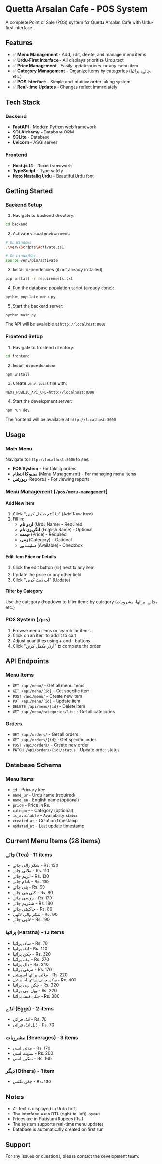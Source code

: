 # Quetta Arsalan Cafe - POS System

A complete Point of Sale (POS) system for Quetta Arsalan Cafe with Urdu-first interface.

## Features

- ✅ **Menu Management** - Add, edit, delete, and manage menu items
- ✅ **Urdu-First Interface** - All displays prioritize Urdu text
- ✅ **Price Management** - Easily update prices for any menu item
- ✅ **Category Management** - Organize items by categories (چائے، پراٹھا، etc.)
- ✅ **POS Interface** - Simple and intuitive order taking system
- ✅ **Real-time Updates** - Changes reflect immediately

## Tech Stack

### Backend
- **FastAPI** - Modern Python web framework
- **SQLAlchemy** - Database ORM
- **SQLite** - Database
- **Uvicorn** - ASGI server

### Frontend
- **Next.js 14** - React framework
- **TypeScript** - Type safety
- **Noto Nastaliq Urdu** - Beautiful Urdu font

## Getting Started

### Backend Setup

1. Navigate to backend directory:
```bash
cd backend
```

2. Activate virtual environment:
```bash
# On Windows
.\venv\Scripts\Activate.ps1

# On Linux/Mac
source venv/bin/activate
```

3. Install dependencies (if not already installed):
```bash
pip install -r requirements.txt
```

4. Run the database population script (already done):
```bash
python populate_menu.py
```

5. Start the backend server:
```bash
python main.py
```

The API will be available at `http://localhost:8000`

### Frontend Setup

1. Navigate to frontend directory:
```bash
cd frontend
```

2. Install dependencies:
```bash
npm install
```

3. Create `.env.local` file with:
```
NEXT_PUBLIC_API_URL=http://localhost:8000
```

4. Start the development server:
```bash
npm run dev
```

The frontend will be available at `http://localhost:3000`

## Usage

### Main Menu
Navigate to `http://localhost:3000` to see:
- **POS System** - For taking orders
- **مینیو کا انتظام** (Menu Management) - For managing menu items
- **رپورٹس** (Reports) - For viewing reports

### Menu Management (`/pos/menu-management`)

#### Add New Item
1. Click "نیا آئٹم شامل کریں" (Add New Item)
2. Fill in:
   - **اردو نام** (Urdu Name) - Required
   - **انگریزی نام** (English Name) - Optional
   - **قیمت** (Price) - Required
   - **زمرہ** (Category) - Optional
   - **دستیاب ہے** (Available) - Checkbox

#### Edit Item Price or Details
1. Click the edit button (✏️) next to any item
2. Update the price or any other field
3. Click "اپ ڈیٹ کریں" (Update)

#### Filter by Category
Use the category dropdown to filter items by category (چائے، پراٹھا، مشروبات، etc.)

### POS System (`/pos`)

1. Browse menu items or search for items
2. Click on an item to add it to cart
3. Adjust quantities using + and - buttons
4. Click "آرڈر مکمل کریں" to complete the order

## API Endpoints

### Menu Items
- `GET /api/menu/` - Get all menu items
- `GET /api/menu/{id}` - Get specific item
- `POST /api/menu/` - Create new item
- `PUT /api/menu/{id}` - Update item
- `DELETE /api/menu/{id}` - Delete item
- `GET /api/menu/categories/list` - Get all categories

### Orders
- `GET /api/orders/` - Get all orders
- `GET /api/orders/{id}` - Get specific order
- `POST /api/orders/` - Create new order
- `PATCH /api/orders/{id}/status` - Update order status

## Database Schema

### Menu Items
- `id` - Primary key
- `name_ur` - Urdu name (required)
- `name_en` - English name (optional)
- `price` - Price in Rs.
- `category` - Category (optional)
- `is_available` - Availability status
- `created_at` - Creation timestamp
- `updated_at` - Last update timestamp

## Current Menu Items (28 items)

### چائے (Tea) - 11 items
- شکر والی چائے - Rs. 120
- ملائی چائے - Rs. 110
- کریم چائے - Rs. 100
- بادام چائے - Rs. 160
- پتی چائے - Rs. 90
- کٹی پتی چائے - Rs. 80
- رودھی چائے - Rs. 170
- شکریم چائے - Rs. 180
- چاکلیٹی چائے - Rs. 80
- شکر والی لاٹھی - Rs. 90
- لاٹھی چائے - Rs. 190

### پراٹھا (Paratha) - 13 items
- سادہ پراٹھا - Rs. 70
- انڈہ پراٹھا - Rs. 150
- چکن پراٹھا - Rs. 220
- بیف پراٹھا - Rs. 270
- دال پراٹھا - Rs. 240
- مرغی پراٹھا - Rs. 170
- ملائی پراٹھا اسپیشل - Rs. 220
- چکن چپلی پراٹھا اسپیشل - Rs. 400
- چکن دہی پراٹھا - Rs. 320
- پھل دہی پراٹھا - Rs. 220
- چکن قیمہ پراٹھا - Rs. 380

### انڈے (Eggs) - 2 items
- انڈہ فرائی - Rs. 70
- ڈبل انڈہ فرائی - Rs. 70

### مشروبات (Beverages) - 3 items
- ملائی لسی - Rs. 170
- سویٹ لسی - Rs. 200
- نمکین لسی - Rs. 160

### دیگر (Others) - 1 item
- چکن نگٹس - Rs. 160

## Notes

- All text is displayed in Urdu first
- The interface uses RTL (right-to-left) layout
- Prices are in Pakistani Rupees (Rs.)
- The system supports real-time menu updates
- Database is automatically created on first run

## Support

For any issues or questions, please contact the development team.


